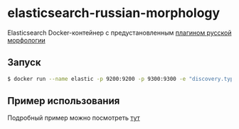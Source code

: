 # elasticsearch-russian-morphology

Elasticsearch Docker-контейнер с предустановленным [плагином русской морфологии](https://github.com/imotov/elasticsearch-analysis-morphology)

## Запуск 

```bash
$ docker run --name elastic -p 9200:9200 -p 9300:9300 -e "discovery.type=single-node" chugunov/elastic-russian-morphology:latest
```

## Пример использования

Подробный пример можно посмотреть [тут](https://github.com/imotov/elasticsearch-analysis-morphology/blob/master/demo.sh)

